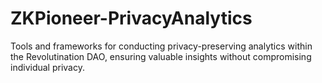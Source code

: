 # ZKPioneer-PrivacyAnalytics
Tools and frameworks for conducting privacy-preserving analytics within the Revolutination DAO, ensuring valuable insights without compromising individual privacy.
